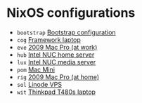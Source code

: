 # NixOS configurations

- `bootstrap` [Bootstrap configuration](https://github.com/suderman/nixos/tree/main/configurations/bootstrap)
- `cog` [Framework laptop](https://github.com/suderman/nixos/tree/main/configurations/cog)
- `eve` [2009 Mac Pro (at work)](https://github.com/suderman/nixos/tree/main/configurations/eve)
- `hub` [Intel NUC home server](https://github.com/suderman/nixos/tree/main/configurations/hub)  
- `lux` [Intel NUC media server](https://github.com/suderman/nixos/tree/main/configurations/lux)  
- `pom` [Mac Mini](https://github.com/suderman/nixos/tree/main/configurations/pom)  
- `rig` [2009 Mac Pro (at home)](https://github.com/suderman/nixos/tree/main/configurations/rig) 
- `sol` [Linode VPS](https://github.com/suderman/nixos/tree/main/configurations/sol)
- `wit` [Thinkpad T480s laptop](https://github.com/suderman/nixos/tree/main/configurations/wit)

